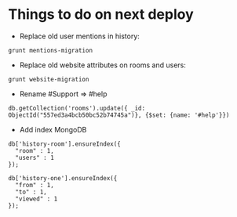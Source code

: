 # Things to do on next deploy

* Replace old user mentions in history:
```
grunt mentions-migration
```
* Replace old website attributes on rooms and users:
```
grunt website-migration
```
* Rename #Support => #help
```
db.getCollection('rooms').update({ _id: ObjectId("557ed3a4bcb50bc52b74745a")}, {$set: {name: '#help'}})
```
* Add index MongoDB
```
db['history-room'].ensureIndex({
  "room" : 1,
  "users" : 1
});

db['history-one'].ensureIndex({
  "from" : 1,
  "to" : 1,
  "viewed" : 1
});
```